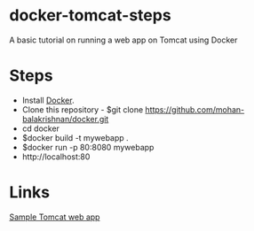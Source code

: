 # docker-tomcat-steps
A basic tutorial on running a web app on Tomcat using Docker

# Steps
* Install [Docker](https://docs.docker.com/install/).
* Clone this repository - $git clone https://github.com/mohan-balakrishnan/docker.git
* cd docker
* $docker build -t mywebapp .
* $docker run -p 80:8080 mywebapp
* http://localhost:80

# Links
[Sample Tomcat web app](https://tomcat.apache.org/tomcat-8.0-doc/appdev/sample/)
